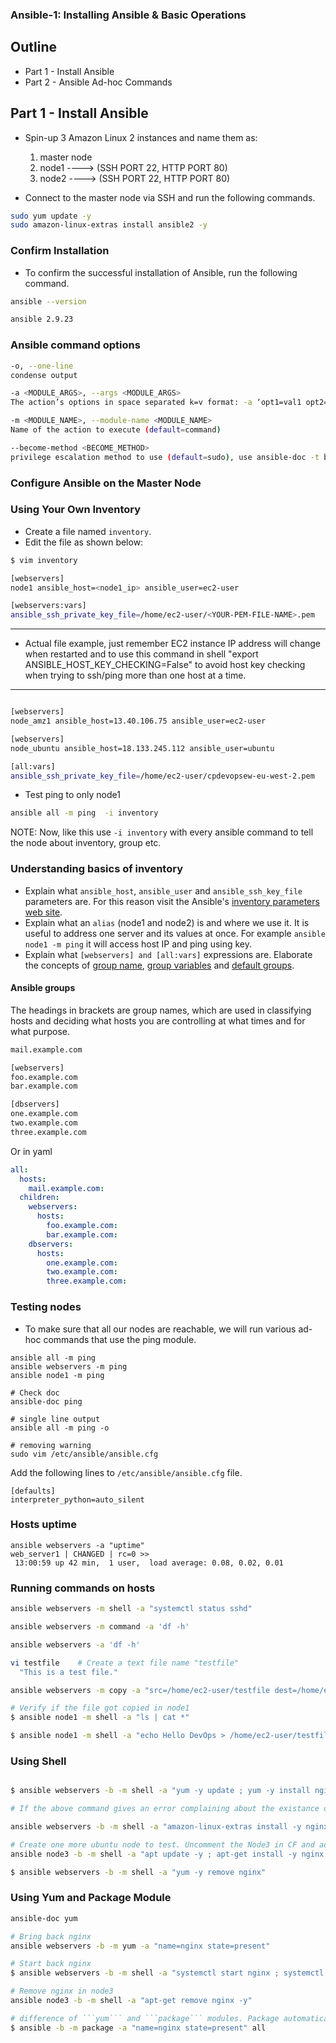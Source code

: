 ### **Ansible-1: Installing Ansible & Basic Operations**

## Outline

- Part 1 - Install Ansible
- Part 2 - Ansible Ad-hoc Commands

## Part 1 - Install Ansible

- Spin-up 3 Amazon Linux 2 instances and name them as:

  1. master node
  2. node1 ----> (SSH PORT 22, HTTP PORT 80)
  3. node2 ----> (SSH PORT 22, HTTP PORT 80)

- Connect to the master node via SSH and run the following commands.

```bash
sudo yum update -y
sudo amazon-linux-extras install ansible2 -y
```

### Confirm Installation

- To confirm the successful installation of Ansible, run the following command.

```bash
ansible --version

ansible 2.9.23
```

### Ansible command options

```bash
-o, --one-line
condense output

-a <MODULE_ARGS>, --args <MODULE_ARGS>
The action’s options in space separated k=v format: -a ‘opt1=val1 opt2=val2’

-m <MODULE_NAME>, --module-name <MODULE_NAME>
Name of the action to execute (default=command)

--become-method <BECOME_METHOD>
privilege escalation method to use (default=sudo), use ansible-doc -t become -l to list valid choices.
```

### Configure Ansible on the Master Node

### Using Your Own Inventory

- Create a file named `inventory`.
- Edit the file as shown below:

```bash
$ vim inventory

[webservers]
node1 ansible_host=<node1_ip> ansible_user=ec2-user

[webservers:vars]
ansible_ssh_private_key_file=/home/ec2-user/<YOUR-PEM-FILE-NAME>.pem

```

---

- Actual file example, just remember EC2 instance IP address will change when restarted and to use this command in shell "export ANSIBLE_HOST_KEY_CHECKING=False" to avoid host key checking when trying to ssh/ping more than one host at a time.

---

```bash

[webservers]
node_amz1 ansible_host=13.40.106.75 ansible_user=ec2-user

[webservers]
node_ubuntu ansible_host=18.133.245.112 ansible_user=ubuntu

[all:vars]
ansible_ssh_private_key_file=/home/ec2-user/cpdevopsew-eu-west-2.pem


```

- Test ping to only node1

```bash
ansible all -m ping  -i inventory
```

NOTE: Now, like this use `-i inventory` with every ansible command to tell the node about inventory, group etc.

### Understanding basics of inventory

- Explain what `ansible_host`, `ansible_user` and `ansible_ssh_key_file` parameters are. For this reason visit the Ansible's [inventory parameters web site](https://docs.ansible.com/ansible/latest/user_guide/intro_inventory.html#connecting-to-hosts-behavioral-inventory-parameters).
- Explain what an `alias` (node1 and node2) is and where we use it.
  It is useful to address one server and its values at once. For example `ansible node1 -m ping` it will access host IP and ping using key.
- Explain what `[webservers] and [all:vars]` expressions are. Elaborate the concepts of [group name](https://docs.ansible.com/ansible/latest/user_guide/intro_inventory.html#inventory-basics-formats-hosts-and-groups), [group variables](https://docs.ansible.com/ansible/latest/user_guide/intro_inventory.html#assigning-a-variable-to-many-machines-group-variables) and [default groups](https://docs.ansible.com/ansible/latest/user_guide/intro_inventory.html#default-groups).

#### Ansible groups

The headings in brackets are group names, which are used in classifying hosts and deciding what hosts you are controlling at what times and for what purpose.

```bash
mail.example.com

[webservers]
foo.example.com
bar.example.com

[dbservers]
one.example.com
two.example.com
three.example.com
```

Or in yaml

```yaml
all:
  hosts:
    mail.example.com:
  children:
    webservers:
      hosts:
        foo.example.com:
        bar.example.com:
    dbservers:
      hosts:
        one.example.com:
        two.example.com:
        three.example.com:
```

### Testing nodes

- To make sure that all our nodes are reachable, we will run various ad-hoc commands that use the ping module.

```
ansible all -m ping
ansible webservers -m ping
ansible node1 -m ping

# Check doc
ansible-doc ping

# single line output
ansible all -m ping -o

# removing warning
sudo vim /etc/ansible/ansible.cfg

```

Add the following lines to `/etc/ansible/ansible.cfg` file.

```
[defaults]
interpreter_python=auto_silent

```

### Hosts uptime

```
ansible webservers -a "uptime"
web_server1 | CHANGED | rc=0 >>
 13:00:59 up 42 min,  1 user,  load average: 0.08, 0.02, 0.01

```

### Running commands on hosts

```bash
ansible webservers -m shell -a "systemctl status sshd"

ansible webservers -m command -a 'df -h'

ansible webservers -a 'df -h'

vi testfile    # Create a text file name "testfile"
  "This is a test file."

ansible webservers -m copy -a "src=/home/ec2-user/testfile dest=/home/ec2-user/testfile"

# Verify if the file got copied in node1
$ ansible node1 -m shell -a "ls | cat *"

$ ansible node1 -m shell -a "echo Hello DevOps > /home/ec2-user/testfile2 ; cat testfile2"

```

### Using Shell

```bash

$ ansible webservers -b -m shell -a "yum -y update ; yum -y install nginx ; service nginx start; systemctl enable nginx"

# If the above command gives an error complaining about the existance of the package, try the command below.

ansible webservers -b -m shell -a "amazon-linux-extras install -y nginx1 ; systemctl start nginx ; systemctl enable nginx"

# Create one more ubuntu node to test. Uncomment the Node3 in CF and add Node3 in /etc/ansible/hosts
ansible node3 -b -m shell -a "apt update -y ; apt-get install -y nginx ; systemctl start nginx; systemctl enable nginx"

$ ansible webservers -b -m shell -a "yum -y remove nginx"

```

### Using Yum and Package Module

````bash
ansible-doc yum

# Bring back nginx
ansible webservers -b -m yum -a "name=nginx state=present"

# Start back nginx
$ ansible webservers -b -m shell -a "systemctl start nginx ; systemctl enable nginx"

# Remove nginx in node3
ansible node3 -b -m shell -a "apt-get remove nginx -y"

# difference of ```yum``` and ```package``` modules. Package automatically detects underlying OS and uses yum or apt.
$ ansible -b -m package -a "name=nginx state=present" all

````
